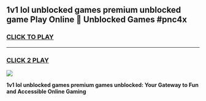 
## 1v1 lol unblocked games premium unblocked game Play Online 👋 Unblocked Games #pnc4x
<h3>
<a href="https://premium.freeplayer.one?title=1v1_lol_unblocked_games_premium&ref=21F">CLICK TO PLAY</a></h3>
<hr>

<h3>
<a href="https://premium.freeplayer.one?title=1v1_lol_unblocked_games_premium&ref=21F">CLICK 2 PLAY</a>
  
</h3>

<a href="https://premium.freeplayer.one?title=1v1_lol_unblocked_games_premium&ref=21F/"><img src="https://clearcache.store/games.png"></a>


**1v1 lol unblocked games premium games unblocked: Your Gateway to Fun and Accessible Online Gaming**
